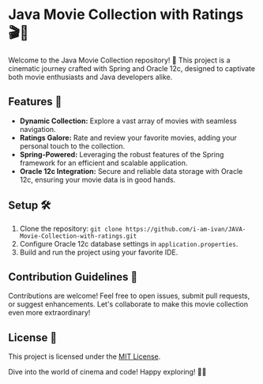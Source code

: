 # Java Movie Collection with Ratings 🎬🌟

Welcome to the Java Movie Collection repository! 🍿 This project is a cinematic journey crafted with Spring and Oracle 12c, designed to captivate both movie enthusiasts and Java developers alike.

## Features 🚀
- **Dynamic Collection:** Explore a vast array of movies with seamless navigation.
- **Ratings Galore:** Rate and review your favorite movies, adding your personal touch to the collection.
- **Spring-Powered:** Leveraging the robust features of the Spring framework for an efficient and scalable application.
- **Oracle 12c Integration:** Secure and reliable data storage with Oracle 12c, ensuring your movie data is in good hands.

## Setup 🛠️
1. Clone the repository:
   `git clone https://github.com/i-am-ivan/JAVA-Movie-Collection-with-ratings.git`
3. Configure Oracle 12c database settings in `application.properties`.
4. Build and run the project using your favorite IDE.

## Contribution Guidelines 🤝
Contributions are welcome! Feel free to open issues, submit pull requests, or suggest enhancements. Let's collaborate to make this movie collection even more extraordinary!

## License 📄
This project is licensed under the [MIT License](LICENSE).

Dive into the world of cinema and code! Happy exploring! 🎉✨
